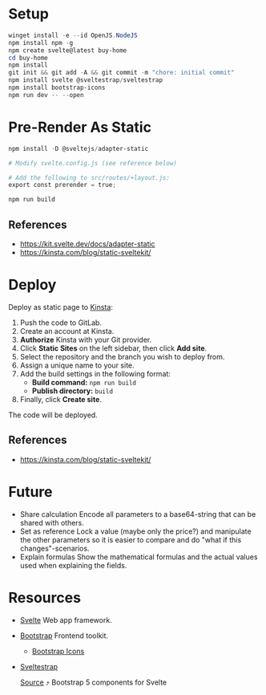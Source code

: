 # Setup

```powershell
winget install -e --id OpenJS.NodeJS
npm install npm -g
npm create svelte@latest buy-home
cd buy-home
npm install
git init && git add -A && git commit -m "chore: initial commit"
npm install svelte @sveltestrap/sveltestrap
npm install bootstrap-icons
npm run dev -- --open
```

# Pre-Render As Static

```powershell
npm install -D @sveltejs/adapter-static

# Modify svelte.config.js (see reference below)

# Add the following to src/routes/+layout.js:
export const prerender = true;

npm run build
```

## References

- https://kit.svelte.dev/docs/adapter-static
- https://kinsta.com/blog/static-sveltekit/

# Deploy

Deploy as static page to [Kinsta](https://kinsta.com/):

1. Push the code to GitLab.
2. Create an account at Kinsta.
3. **Authorize** Kinsta with your Git provider.
4. Click **Static Sites** on the left sidebar, then click **Add site**.
5. Select the repository and the branch you wish to deploy from.
6. Assign a unique name to your site.
7. Add the build settings in the following format:
   - **Build command:** `npm run build`
   - **Publish directory:** `build`
8. Finally, click **Create site**.

The code will be deployed.

## References

- https://kinsta.com/blog/static-sveltekit/

# Future

- Share calculation
  Encode all parameters to a base64-string that can be shared with others.
- Set as reference
  Lock a value (maybe only the price?) and manipulate the other parameters so it is easier to compare and do "what if this changes"-scenarios.
- Explain formulas
  Show the mathematical formulas and the actual values used when explaining the fields.

# Resources

- [Svelte](https://svelte.dev/)
  Web app framework.

- [Bootstrap](https://getbootstrap.com/)
  Frontend toolkit.

  - [Bootstrap Icons](https://icons.getbootstrap.com/)

- [Sveltestrap](https://sveltestrap.js.org/?path=/docs/sveltestrap-overview--docs)

  [Source](https://github.com/sveltestrap/sveltestrap) ⤴
  Bootstrap 5 components for Svelte
